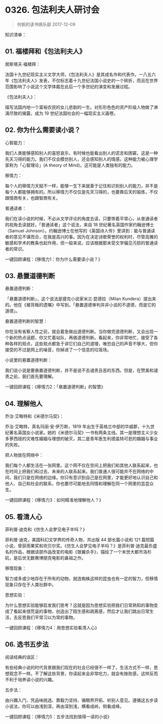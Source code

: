 # 0326. 包法利夫人研讨会
> 何帆的读书俱乐部
2017-12-09

知识清单：

## 01. 福楼拜和《包法利夫人》

居斯塔夫·福楼拜：

法国十九世纪现实主义文学大师，《包法利夫人》是其成名作和代表作。一八五六年《包法利夫人》发表，不仅标志着十九世纪法国小说史的一个转折，而且在世界范围影响了小说这个文学体裁在此后一个多世纪的演变和发展过程。

《包法利夫人》：

描写法国内地一个富裕农民的女儿悲剧的一生。对形形色色的资产阶级人物做了淋漓尽致的揭露，成为 19 世纪法国社会的一幅现实主义画卷。

## 02. 你为什么需要读小说？

心智能力：

我们人类能够感知别人的喜怒哀乐，有时候也能看出别人的谎言和困窘。这是一种先天习得的能力。我们不仅会模仿别人，还会感知别人的情感。这种能力被心理学家称为「心智理论」(A theory of Mind)。这可能是人类独有的能力。

移情力：

每个人的移情力天赋不一样，能够一生下来就善于记住和识别别人的能力，并不是每个人都能够拥有的。所以移情力不仅仅是先天习得的，也要靠后天的锻炼，不仅跟情商有关，也跟智商有关。

普通读者：

我们在读小说的时候，不必从文学评论的角度去读，只要带着平常心，从普通读者的视角去读就好。「普通读者」这个说法，来自 18 世纪著名英国作家约翰逊博士（Samuel Johnson）。约翰逊博士在他写的《英国诗人传》里讲到：能与普通读者的意见不谋而合，在我是高兴的事。因为在决定诗歌荣誉的权利时，尽管高雅的敏感和学术的教条也起作用，但一般来说，应该根据那未受文学偏见污损的普通读者的常识。

一键回顾课程：《移情力1：你为什么需要读小说？》

## 03. 悬置道德判断

悬置道德判断：

「悬置道德判断」，这个说法是捷克小说家米兰·昆德拉（Milan Kundera）提出来的。他在《被背叛的遗嘱》中写到，「悬置道德审判并非小说的不道德，而是它的道德」。

悬置道德判断的智慧：

你在没有省察人性之前，就会着急做出道德判断。当你做完道德判断，又会出现一个新的热点话题，你又忙着站队，再做道德判断。看起来，你非常地忙，接受了各种各样的观点，这些观点都急于讲它们自己的道理，唯恐自己的声音不够大，但你接受的不过是网上的噪音，你掉进了一个信息的垃圾场。

小说里的悬置道德判断：

我们说小说是要悬置道德判断，并不是说不去谴责丑恶的东西。但是，在赞美和谴责之前，我们首先要理解。

一键回顾课程：《移情力2：「悬置道德判断」的智慧》

## 04. 理解他人

乔治·艾略特和《米德尔马契》：

乔治·艾略特，真名玛丽·安·伊万斯，1819 年出生于英格兰中部的华威郡，十九世纪著名英国女小说家。她的《米德尔马契》一书有两条主线。其一是理想主义少女多萝西娅的灾难性婚姻与理想的破灭，其二是青年医生利德盖特可悲的婚姻与事业的失败。

把人物放在网络中：

我们每个人都生活在一张网里。这个网不仅在空间上把我们和其他人联系起来，也在时间上把我们和过去、未来的人联系起来。我们普通人很可能并不在网络的中间，我们只是在网络的边缘。你只有意识到自己是在网里，才能更好地认识自己和他人、自己和社会的联系，你也要尽可能地去同情和理解在同一个网里的芸芸众生。 

一键回顾课程：《移情力3：如何精准地理解他人？》

## 05. 看清人心

菲利普·迪克和《仿生人会梦见电子羊吗？》

菲利普·迪克，美国科幻文学界的传奇人物，共出版 44 部长篇小说和 121 篇短篇小说，曾获雨果奖和坎贝尔奖。《仿生人会梦见电子羊吗？》是菲利普·迪克最负盛名的作品，根据该部作品改变的电影《银翼杀手》，描绘了一个末世大都市洛杉矶，是后世无数赛博朋克电影的鼻祖之作。

移情现象：

智力或多或少地存在于所有的动物，就连蜘蛛这样的昆虫也有一定的智力，但移情现象只存在于人类社群中。

思想实验：

为什么思想实验能够启发我们思考？这就是因为思想实验把我们日常熟知的事物变成了看起来很荒诞的事物，创造出了陌生感和疏离感，然后才让我们跳出日常生活，去反思我们平常习以为常的事物。

一键回顾课程：《移情力4：用思想实验看清人心》

## 06. 选书五步法

阅读经典的误区：

有些经典小说的时代背景跟我们现在的社会已经很不一样了，生活方式不一样，思想观念不一样。不了解这些背景，你读起来会非常吃力，就会有挫败感，这样反而不利于培养读小说的兴趣。

五步法：

由兴趣入门、凭品味挑选、靠毅力坚持、循眼界开拓、听别人意见。遵循这五步读小说法，你可以由浅到深，再由深到浅，横看成岭，侧看成峰。

一键回顾课程：《移情力5：五步法找到值得一读的小说》
